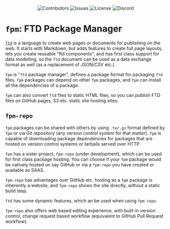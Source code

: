 <br/>

<div align="center">

![Contributors](https://img.shields.io/github/contributors/fifthtry/fpm?color=dark-green) ![Issues](https://img.shields.io/github/issues/fifthtry/fpm) ![License](https://img.shields.io/github/license/fifthtry/fpm) ![Discord](https://img.shields.io/discord/793929082483769345)

</div>

# `fpm`: FTD Package Manager

[`ftd`](https://ftd.dev) is a language to create web pages or documents for 
publishing on the web. It starts with Markdown, but adds features to create full
page layouts, lets you create reusable "ftd components", and has first class 
support for data modelling, so the `ftd` document can be used as a data exchange
format as well (as a replacement of JSON/CSV etc.).

`fpm` is "`ftd` package manager", defines a package format for packaging `ftd` 
files. `fpm` packages can depend on other `fpm` packages, and `fpm` can install
all the dependencies of a package.

`fpm` can also convert `ftd` files to static HTML files, so you can publish FTD 
files on GitHub pages, S3 etc. static site hosting sites.


## `fpm-repo`

`fpm` packages can be shared with others by using `.tar.gz` format defined by `fpm`
or via Git repository (any version control system for that matter). `fpm` is 
capable of downloading package dependencies for packages that are hosted on version
control systems or tarballs served over HTTP.

`fpm` has a sister project, `fpm-repo` (under development), which can be used for
first class package hosting. You can choose if your `fpm` package would be natively
hosted on say GitHub or via a `fpm-repo` you have created or available as SAAS.

`fpm-repo` has advantages over GitHub etc. hosting as a `fpm` package is inherently 
a website, and `fpm-repo` shows the site directly, without a static build step.

`ftd` has some dynamic features, which an be used when using `fpm-repo`.

`fpm-repo` also offers web based editing experience, with built-in version control,
change request based workflow (equivalent to GitHub Pull Request workflow).
